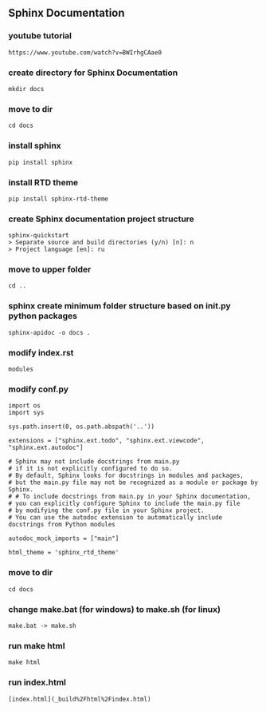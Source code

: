 ## Sphinx Documentation

### youtube tutorial
    https://www.youtube.com/watch?v=BWIrhgCAae0

### create directory for Sphinx Documentation
    mkdir docs

### move to dir
    cd docs

### install sphinx
    pip install sphinx

### install RTD theme
    pip install sphinx-rtd-theme

### create Sphinx documentation project structure
    sphinx-quickstart
    > Separate source and build directories (y/n) [n]: n
    > Project language [en]: ru

### move to upper folder
    cd ..

### sphinx create minimum folder structure based on __init__.py python packages
    sphinx-apidoc -o docs .

### modify index.rst
    modules

### modify conf.py
    import os
    import sys
    
    sys.path.insert(0, os.path.abspath('..'))

    extensions = ["sphinx.ext.todo", "sphinx.ext.viewcode", "sphinx.ext.autodoc"]

    # Sphinx may not include docstrings from main.py 
    # if it is not explicitly configured to do so. 
    # By default, Sphinx looks for docstrings in modules and packages, 
    # but the main.py file may not be recognized as a module or package by Sphinx.
    # # To include docstrings from main.py in your Sphinx documentation, 
    # you can explicitly configure Sphinx to include the main.py file 
    # by modifying the conf.py file in your Sphinx project. 
    # You can use the autodoc extension to automatically include docstrings from Python modules
    
    autodoc_mock_imports = ["main"]

    html_theme = 'sphinx_rtd_theme'


### move to dir
    cd docs

### change make.bat (for windows) to make.sh (for linux)
    make.bat -> make.sh

### run make html
    make html

### run index.html
    [index.html](_build%2Fhtml%2Findex.html)
